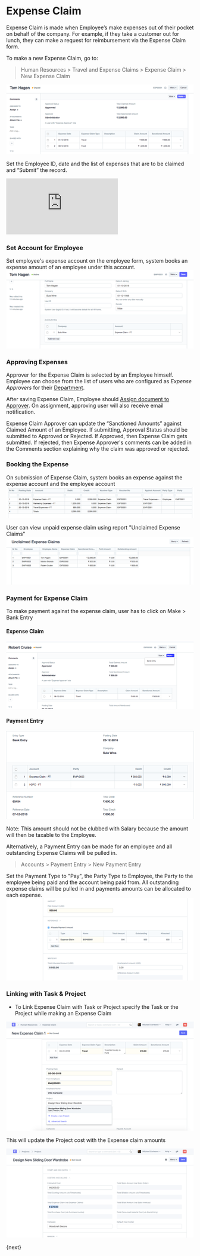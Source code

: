 <!-- add-breadcrumbs -->
# Expense Claim

Expense Claim is made when Employee’s make expenses out of their pocket on behalf of the company. For example, if they take a customer out for lunch, they can make a request for reimbursement via the Expense Claim form.

To make a new Expense Claim, go to:

> Human Resources > Travel and Expense Claims > Expense Claim > New Expense Claim

<img class="screenshot" alt="Expense Claim" src="../assets/expense_claim.png">

Set the Employee ID, date and the list of expenses that are to be claimed and
“Submit” the record.

<div class="embed-container">
    <iframe src="https://www.youtube.com/embed/5SZHJF--ZFY?rel=0" frameborder="0" allow="autoplay; encrypted-media" allowfullscreen>
    </iframe>
</div>


### Set Account for Employee
Set employee's expense account on the employee form, system books an expense amount of an employee under this account.
<img class="screenshot" alt="Expense Claim" src="../assets/employee_account.png">

### Approving Expenses

Approver for the Expense Claim is selected by an Employee himself. Employee can choose from the list of users who are configured as _Expense Approvers_ for their [Department](/dooks/human-resources/setup/department.md).

After saving Expense Claim, Employee should [Assign document to Approver](/dooks/collaboration/assignment.md). On assignment, approving user will also receive email notification.

Expense Claim Approver can update the “Sanctioned Amounts” against Claimed Amount of an Employee. If submitting, Approval Status should be submitted to Approved or Rejected. If Approved, then Expense Claim gets submitted. If rejected, then Expense Approver's comments can be added in the Comments section explaining why the claim was approved or rejected.

### Booking the Expense

On submission of Expense Claim, system books an expense against the expense account and the employee account
<img class="screenshot" alt="Expense Claim" src="../assets/expense_claim_book.png">

User can view unpaid expense claim using report "Unclaimed Expense Claims"
<img class="screenshot" alt="Expense Claim" src="../assets/unclaimed_expense_claims.png">

### Payment for Expense Claim

To make payment against the expense claim, user has to click on Make > Bank Entry
#### Expense Claim
<img class="screenshot" alt="Expense Claim" src="../assets/payment.png">

#### Payment Entry
<img class="screenshot" alt="Expense Claim" src="../assets/payment_entry.png">

Note: This amount should not be clubbed with Salary because the amount will then be taxable to the Employee.

Alternatively, a Payment Entry can be made for an employee and all outstanding Expense Claims will be pulled in.

> Accounts > Payment Entry > New Payment Entry

Set the Payment Type to "Pay", the Party Type to Employee, the Party to the employee being paid and the account being paid from. All outstanding expense claims will be pulled in and payments amounts can be allocated to each expense.
<img class="screenshot" alt="Expense Claim" src="../assets/expense_claim_payment_entry.png">

### Linking with Task & Project

* To Link Expense Claim with Task or Project specify the Task or the Project while making an Expense Claim

<img class="screenshot" alt="Expense Claim - Project Link" src="../assets/project-expense-claim-1.png">

This will update the Project cost with the Expense claim amounts

<img class="screenshot" alt="Expense Claim - Project Link" src="../assets/project-expense-claim-2.png">

{next}
